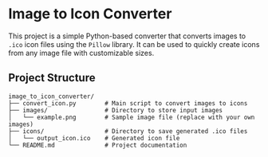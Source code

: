 # Image to Icon Converter

This project is a simple Python-based converter that converts images to `.ico` icon files using the `Pillow` library. It can be used to quickly create icons from any image file with customizable sizes.

## Project Structure

```plaintext
image_to_icon_converter/
├── convert_icon.py        # Main script to convert images to icons
├── images/                # Directory to store input images
│   └── example.png        # Sample image file (replace with your own images)
├── icons/                 # Directory to save generated .ico files
│   └── output_icon.ico    # Generated icon file
└── README.md              # Project documentation